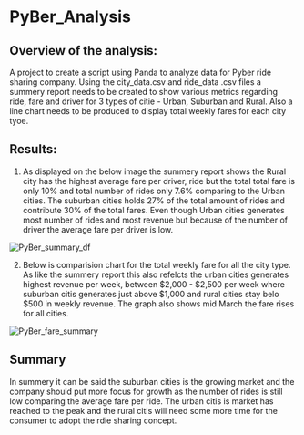 # PyBer_Analysis

## Overview of the analysis:

A project to create a script using Panda to analyze data for Pyber ride sharing company. Using the city_data.csv and ride_data .csv files a summery report needs to be created to show various metrics regarding ride, fare and driver for 3 types of citie - Urban, Suburban and Rural. Also a line chart needs to be produced to display total weekly fares for each city tyoe.

## Results:

1. As displayed on the below image the summery report shows the Rural city has the highest average fare per driver, ride but the total total fare is only 10% and total number of rides only 7.6% comparing to the Urban cities. The suburban cities holds 27% of the  total amount of rides and contribute 30% of the total fares. Even though Urban cities generates most number of rides and most revenue but because of the number of driver the average fare per driver is low.

![PyBer_summary_df](https://user-images.githubusercontent.com/85530486/126056254-269085a1-9631-4d4a-85d5-20f4c770decb.png)


2. Below is comparision chart for the total weekly fare for all the city type. As like the summery report this also refelcts the urban cities generates highest revenue per week, between $2,000 - $2,500 per week where suburban citis generates just above $1,000 and rural cities stay belo $500 in weekly revenue. The graph also shows mid March the fare rises for all cities.

![PyBer_fare_summary](https://user-images.githubusercontent.com/85530486/126083781-30753118-427e-4b84-a422-7ba68df8d99e.png)


## Summary

In summery it can be said the suburban cities is the growing market and the company should put more focus for growth as the number of rides is still low comparing the average fare per ride. The urban citis is market has reached to the peak and the rural citis will need some more time for the consumer to adopt the rdie sharing concept.  
